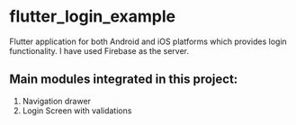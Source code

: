 # flutter_login_example

Flutter application for both Android and iOS platforms which provides login functionality. I have used Firebase as the server.

## Main modules integrated in this project:

1. Navigation drawer
2. Login Screen with validations